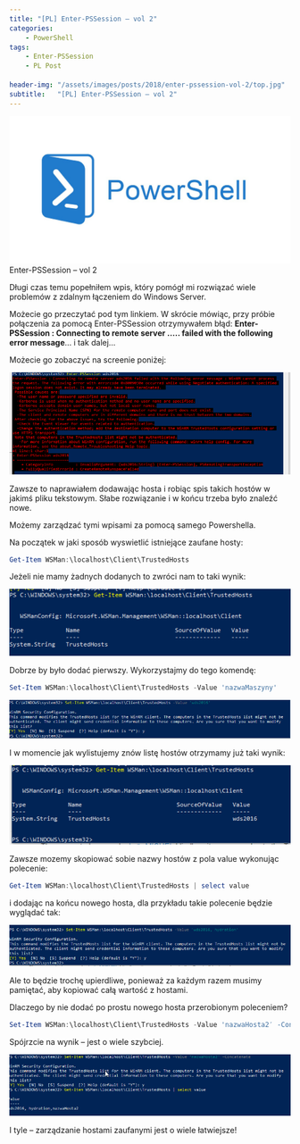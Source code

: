 ```yaml
---
title: "[PL] Enter-PSSession – vol 2"
categories:
    - PowerShell
tags:
    - Enter-PSSession
    - PL Post

header-img: "/assets/images/posts/2018/enter-pssession-vol-2/top.jpg"
subtitle:   "[PL] Enter-PSSession – vol 2"
---
```

![[PL] Enter-PSSession – vol 2](/assets/images/posts/2018/enter-pssession-vol-2/top.jpg)Enter-PSSession – vol 2

Długi czas temu popełniłem wpis, który pomógł mi rozwiązać wiele problemów z zdalnym łączeniem do Windows Server.

Możecie go przeczytać pod tym linkiem. W skrócie mówiąc, przy próbie połączenia za pomocą Enter-PSSession otrzymywałem błąd: **Enter-PSSession : Connecting to remote server ….. failed with the following error message**… i tak dalej…

Możecie go zobaczyć na screenie poniżej:

![[PL] Enter-PSSession – vol 2](/assets/images/posts/2018/enter-pssession-vol-2/01.png)

Zawsze to naprawiałem dodawając hosta i robiąc spis takich hostów w jakimś pliku tekstowym. Słabe rozwiązanie i w końcu trzeba było znaleźć nowe.

Możemy zarządzać tymi wpisami za pomocą samego Powershella.

Na początek w jaki sposób wyswietlić istniejące zaufane hosty:

```powershell
Get-Item WSMan:\localhost\Client\TrustedHosts
```

Jeżeli nie mamy żadnych dodanych to zwróci nam to taki wynik:

![[PL] Enter-PSSession – vol 2](/assets/images/posts/2018/enter-pssession-vol-2/02.png)

Dobrze by było dodać pierwszy. Wykorzystajmy do tego komendę:

```powershell
Set-Item WSMan:\localhost\Client\TrustedHosts -Value 'nazwaMaszyny'
```

![[PL] Enter-PSSession – vol 2](/assets/images/posts/2018/enter-pssession-vol-2/03.png)

I w momencie jak wylistujemy znów listę hostów otrzymamy już taki wynik:

![[PL] Enter-PSSession – vol 2](/assets/images/posts/2018/enter-pssession-vol-2/04.png)

Zawsze mozemy skopiować sobie nazwy hostów z pola value wykonując polecenie:

```powershell
Get-Item WSMan:\localhost\Client\TrustedHosts | select value 
```

i dodając na końcu nowego hosta, dla przykładu takie polecenie będzie wyglądać tak:

![[PL] Enter-PSSession – vol 2](/assets/images/posts/2018/enter-pssession-vol-2/05.png)

Ale to będzie trochę upierdliwe, ponieważ za każdym razem musimy pamiętać, aby kopiować całą wartość z hostami.

Dlaczego by nie dodać po prostu nowego hosta przerobionym poleceniem?

```powershell
Set-Item WSMan:\localhost\Client\TrustedHosts -Value 'nazwaHosta2′ -Concatenate
```

Spójrzcie na wynik – jest o wiele szybciej.

![[PL] Enter-PSSession – vol 2](/assets/images/posts/2018/enter-pssession-vol-2/06.png)

I tyle – zarządzanie hostami zaufanymi jest o wiele łatwiejsze!
